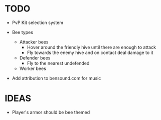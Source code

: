 # TODO
- PvP Kit selection system

- Bee types
  - Attacker bees
    - Hover around the friendly hive until there are enough to attack
    - Fly towards the enemy hive and on contact deal damage to it
  - Defender bees
    - Fly to the nearest undefended 
  - Worker bees

- Add attribution to bensound.com for music

# IDEAS
- Player's armor should be bee themed
